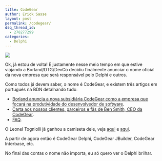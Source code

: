 ```yaml
---
title: CodeGear
author: Erick Sasse
layout: post
permalink: /codegear/
dsq_thread_id:
  - 278277299
categories:
  - Delphi
---
```

![][1] 

Ok, já estou de volta! E justamente nesse meio tempo em que estive viajando a Borland/DTG/DevCo decidiu finalmente anunciar o nome oficial da nova empresa que será responsável pelo Delphi e outros.

Como todos já devem saber, o nome é CodeGear, e existem três artigos em português na BDN detalhando tudo:

  * [Borland anuncia a nova subsidiária CodeGear como a empresa que focará na produtividade do desenvolvedor de software][2].
  * [Carta aos nossos clientes, parceiros e fãs de Ben Smith, CEO da CodeGear][3].
  * [FAQ][4].

O Leonel Togniolli já ganhou a camiseta dele, veja [aqui][5] e [aqui][6].

A partir de agora então é CodeGear Delphi, CodeGear JBuilder, CodeGear Interbase, etc.

No final das contas o nome não importa, eu só quero ver o Delphi brilhar.

 [1]: http://static.flickr.com/114/306834278_2ed313e395_o.png
 [2]: http://bdn.borland.com/article/33823
 [3]: http://bdn.borland.com/article/33822
 [4]: http://bdn.borland.com/article/33825
 [5]: http://www.flickr.com/photos/ltogniolli/303531671/in/photostream/
 [6]: http://www.flickr.com/photos/ltogniolli/303534122/